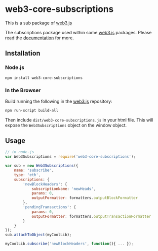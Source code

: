 # web3-core-subscriptions

This is a sub package of [web3.js][repo]

The subscriptions package used within some [web3.js][repo] packages.
Please read the [documentation][docs] for more.

## Installation

### Node.js

```bash
npm install web3-core-subscriptions
```

### In the Browser

Build running the following in the [web3.js][repo] repository:

```bash
npm run-script build-all
```

Then include `dist/web3-core-subscriptions.js` in your html file.
This will expose the `Web3Subscriptions` object on the window object.

## Usage

```js
// in node.js
var Web3Subscriptions = require('web3-core-subscriptions');

var sub = new Web3Subscriptions({
    name: 'subscribe',
    type: 'eth',
    subscriptions: {
        'newBlockHeaders': {
            subscriptionName: 'newHeads',
            params: 0,
            outputFormatter: formatters.outputBlockFormatter
        },
        'pendingTransactions': {
            params: 0,
            outputFormatter: formatters.outputTransactionFormatter
        }
    }
});
sub.attachToObject(myCoolLib);

myCoolLib.subscribe('newBlockHeaders', function(){ ... });
```

[docs]: http://web3js.readthedocs.io/en/1.0/
[repo]: https://github.com/ethereum/web3.js

